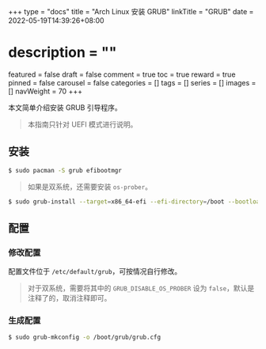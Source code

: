 +++
type = "docs"
title = "Arch Linux 安装 GRUB"
linkTitle = "GRUB"
date = 2022-05-19T14:39:26+08:00
# description = ""
featured = false
draft = false
comment = true
toc = true
reward = true
pinned = false
carousel = false
categories = []
tags = []
series = []
images = []
navWeight = 70
+++

本文简单介绍安装 GRUB 引导程序。

<!--more-->

> 本指南只针对 UEFI 模式进行说明。

## 安装

```bash
$ sudo pacman -S grub efibootmgr
```

> 如果是双系统，还需要安装 `os-prober`。

```bash
$ sudo grub-install --target=x86_64-efi --efi-directory=/boot --bootloader-id=GRUB
```

## 配置

### 修改配置

配置文件位于 `/etc/default/grub`，可按情况自行修改。

> 对于双系统，需要将其中的 `GRUB_DISABLE_OS_PROBER` 设为 `false`，默认是注释了的，取消注释即可。

### 生成配置

```bash
$ sudo grub-mkconfig -o /boot/grub/grub.cfg
```
